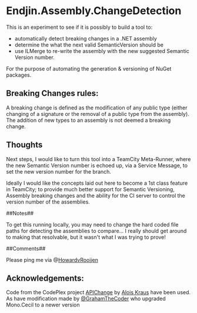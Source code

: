 # Endjin.Assembly.ChangeDetection

This is an experiment to see if it is possibly to build a tool to: 

- automatically detect breaking changes in a .NET assembly 
- determine the what the next valid SemanticVersion should be
- use ILMerge to re-write the assembly with the new suggested Semantic Version number.

For the purpose of automating the generation & versioning of NuGet packages.

## Breaking Changes rules: ##

A breaking change is defined as the modification of any public type (either changing of a signature or the removal of a public type from the assembly). The addition of new types to an assembly is not deemed a breaking change. 

## Thoughts ##

Next steps, I would like to turn this tool into a TeamCity Meta-Runner, where the new Semantic Version number is echoed up, via a Service Message, to set the new version number for the branch.

Ideally I would like the concepts laid out here to become a 1st class feature in TeamCity; to provide much better support for Semantic Versioning, Assembly breaking changes and the ability for the CI server to control the version number of the assemblies.


##Notes##

To get this running locally, you may need to change the hard coded file paths for detecting the assemblies to compare... I really should get around to making that resolvable, but it wasn't what I was trying to prove!

##Comments##

Please ping me via @[HowardvRooijen](http://twitter.com/HowardvRooijen)

## Acknowledgements: ##

Code from the CodePlex project [APIChange](https://apichange.codeplex.com/) by [Alois Kraus](http://geekswithblogs.net/akraus1/archive/2010/06/03/140207.aspx) have been used.
As have modification made by [@GrahamTheCoder](http://twitter.com/grahamthecoder) who upgraded Mono.Cecil to a newer version

